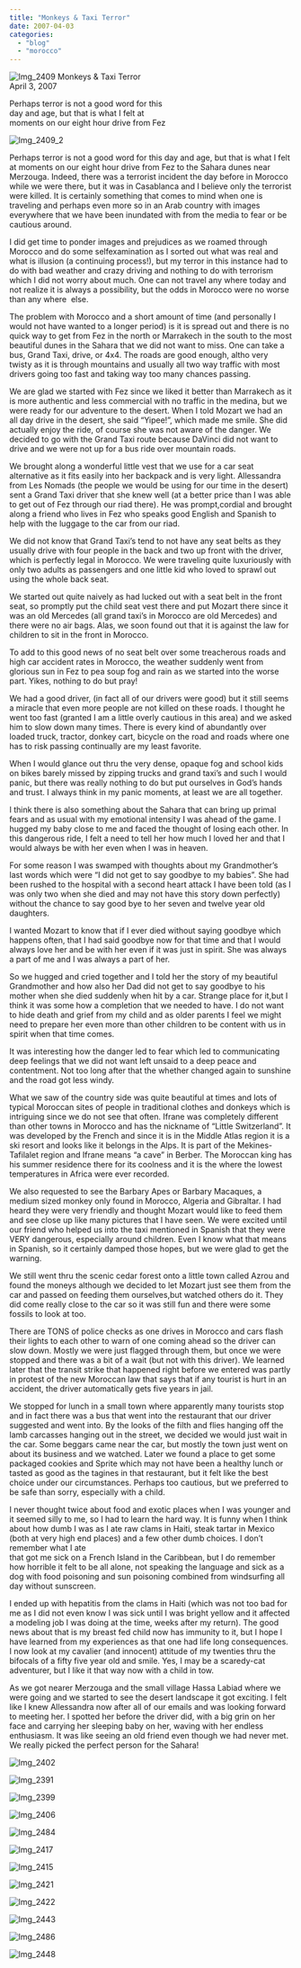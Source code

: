 ```yaml
---
title: "Monkeys & Taxi Terror"
date: 2007-04-03
categories: 
  - "blog"
  - "morocco"
---
```


 ![Img_2409](https://pub-ac94b3f306b24c0dba4238943c97f2e1.r2.dev/photos/uncategorized/2008/03/27/img_2409.png) Monkeys & Taxi Terror  
April 3, 2007

Perhaps terror is not a good word for this  
day and age, but that is what I felt at  
moments on our eight hour drive from Fez

<!--more-->

![Img_2409_2](https://pub-ac94b3f306b24c0dba4238943c97f2e1.r2.dev/photos/uncategorized/2008/03/27/img_2409_2.png)

Perhaps terror is not a good word for this day and age, but that is what I felt at moments on our eight hour drive from Fez to the Sahara dunes near Merzouga. Indeed, there was a terrorist incident the day before in Morocco while we were there, but it was in Casablanca and I believe only the terrorist were killed. It is certainly something that comes to mind when one is traveling and perhaps even more so in an Arab country with images everywhere that we have been inundated with from the media to fear or be cautious around.

I did get time to ponder images and prejudices as we roamed through Morocco and do some selfexamination as I sorted out what was real and what is illusion (a continuing process!), but my terror in this instance had to do with bad weather and crazy driving and nothing to do with terrorism which I did not worry about much. One can not travel any where today and not realize it is always a possibility, but the odds in Morocco were no worse than any where  else.

The problem with Morocco and a short amount of time (and personally I would not have wanted to a longer period) is it is spread out and there is no quick way to get from Fez in the north or Marrakech in the south to the most beautiful dunes in the Sahara that we did not want to miss. One can take a bus, Grand Taxi, drive, or 4x4. The roads are good enough, altho very twisty as it is through mountains and usually all two way traffic with most drivers going too fast and taking way too many chances passing.

We are glad we started with Fez since we liked it better than Marrakech as it is more authentic and less commercial with no traffic in the medina, but we were ready for our adventure to the desert. When I told Mozart we had an all day drive in the desert, she said “Yipee!”, which made me smile. She did actually enjoy the ride, of course she was not aware of the danger. We decided to go with the Grand Taxi route because DaVinci did not want to drive and we were not up for a bus ride over mountain roads.

We brought along a wonderful little vest that we use for a car seat alternative as it fits easily into her backpack and is very light. Allessandra from Les Nomads (the people we would be using for our time in the desert) sent a Grand Taxi driver that she knew well (at a better price than I was able to get out of Fez through our riad there). He was prompt,cordial and brought along a friend who lives in Fez who speaks good English and Spanish to help with the luggage to the car from our riad.

We did not know that Grand Taxi’s tend to not have any seat belts as they usually drive with four people in the back and two up front with the driver, which is perfectly legal in Morocco. We were traveling quite luxuriously with only two adults as passengers and one little kid who loved to sprawl out using the whole back seat.

We started out quite naively as had lucked out with a seat belt in the front seat, so promptly put the child seat vest there and put Mozart there since it was an old Mercedes (all grand taxi’s in Morocco are old Mercedes) and there were no air bags. Alas, we soon found out that it is against the law for children to sit in the front in Morocco.

To add to this good news of no seat belt over some treacherous roads and high car accident rates in Morocco, the weather suddenly went from glorious sun in Fez to pea soup fog and rain as we started into the worse part. Yikes, nothing to do but pray!

We had a good driver, (in fact all of our drivers were good) but it still seems a miracle that even more people are not killed on these roads. I thought he went too fast (granted I am a little overly cautious in this area) and we asked him to slow down many times. There is every kind of abundantly over loaded truck, tractor, donkey cart, bicycle on the road and roads where one has to risk passing continually are my least favorite.

When I would glance out thru the very dense, opaque fog and school kids on bikes barely missed by zipping trucks and grand taxi’s and such I would panic, but there was really nothing to do but put ourselves in God’s hands and trust. I always think in my panic moments, at least we are all together.

I think there is also something about the Sahara that can bring up primal fears and as usual with my emotional intensity I was ahead of the game. I hugged my baby close to me and faced the thought of losing each other. In this dangerous ride, I felt a need to tell her how much I loved her and that I would always be with her even when I was in heaven.

For some reason I was swamped with thoughts about my Grandmother’s last words which were “I did not get to say goodbye to my babies”. She had been rushed to the hospital with a second heart attack I have been told (as I was only two when she died and may not have this story down perfectly) without the chance to say good bye to her seven and twelve year old daughters.

I wanted Mozart to know that if I ever died without saying goodbye which happens often, that I had said goodbye now for that time and that I would always love her and be with her even if it was just in spirit. She was always a part of me and I was always a part of her.

So we hugged and cried together and I told her the story of my beautiful Grandmother and how also her Dad did not get to say goodbye to his mother when she died suddenly when hit by a car. Strange place for it,but I think it was some how a completion that we needed to have. I do not want to hide death and grief from my child and as older parents I feel we might need to prepare her even more than other children to be content with us in spirit when that time comes.

It was interesting how the danger led to fear which led to communicating deep feelings that we did not want left unsaid to a deep peace and contentment. Not too long after that the whether changed again to sunshine and the road got less windy.

What we saw of the country side was quite beautiful at times and lots of typical Moroccan sites of people in traditional clothes and donkeys which is intriguing since we do not see that often. Ifrane was completely different than other towns in Morocco and has the nickname of “Little Switzerland”. It was developed by the French and since it is in the Middle Atlas region it is a ski resort and looks like it belongs in the Alps. It is part of the Mekines-Tafilalet region and Ifrane means “a cave” in Berber. The Moroccan king has his summer residence there for its coolness and it is the where the lowest temperatures in Africa were ever recorded.

We also requested to see the Barbary Apes or Barbary Macaques, a medium sized monkey only found in Morocco, Algeria and Gibraltar. I had heard they were very friendly and thought Mozart would like to feed them and see close up like many pictures that I have seen. We were excited until our friend who helped us into the taxi mentioned in Spanish that they were VERY dangerous, especially around children. Even I know what that means in Spanish, so it certainly damped those hopes, but we were glad to get the warning.

We still went thru the scenic cedar forest onto a little town called Azrou and found the moneys although we decided to let Mozart just see them from the car and passed on feeding them ourselves,but watched others do it. They did come really close to the car so it was still fun and there were some fossils to look at too.

There are TONS of police checks as one drives in Morocco and cars flash their lights to each other to warn of one coming ahead so the driver can slow down. Mostly we were just flagged through them, but once we were stopped and there was a bit of a wait (but not with this driver). We learned later that the transit strike that happened right before we entered was partly in protest of the new Moroccan law that says that if any tourist is hurt in an accident, the driver automatically gets five years in jail.

We stopped for lunch in a small town where apparently many tourists stop and in fact there was a bus that went into the restaurant that our driver suggested and went into. By the looks of the filth and flies hanging off the lamb carcasses hanging out in the street, we decided we would just wait in the car. Some beggars came near the car, but mostly the town just went on about its business and we watched. Later we found a place to get some packaged cookies and Sprite which may not have been a healthy lunch or tasted as good as the tagines in that restaurant, but it felt like the best choice under our circumstances. Perhaps too cautious, but we preferred to be safe than sorry, especially with a child.

I never thought twice about food and exotic places when I was younger and it seemed silly to me, so I had to learn the hard way. It is funny when I think about how dumb I was as I ate raw clams in Haiti, steak tartar in Mexico (both at very high end places) and a few other dumb choices. I don’t remember what I ate  
that got me sick on a French Island in the Caribbean, but I do remember how horrible it felt to be all alone, not speaking the language and sick as a dog with food poisoning and sun poisoning combined from windsurfing all day without sunscreen.

I ended up with hepatitis from the clams in Haiti (which was not too bad for me as I did not even know I was sick until I was bright yellow and it affected a modeling job I was doing at the time, weeks after my return). The good news about that is my breast fed child now has immunity to it, but I hope I have learned from my experiences as that one had life long consequences. I now look at my cavalier (and innocent) attitude of my twenties thru the bifocals of a fifty five year old and smile. Yes, I may be a scaredy-cat adventurer, but I like it that way now with a child in tow.

As we got nearer Merzouga and the small village Hassa Labiad where we were going and we started to see the desert landscape it got exciting. I felt like I knew Allessandra now after all of our emails and was looking forward to meeting her. I spotted her before the driver did, with a big grin on her face and carrying her sleeping baby on her, waving with her endless enthusiasm. It was like seeing an old friend even though we had never met. We really picked the perfect person for the Sahara!

![Img_2402](https://pub-ac94b3f306b24c0dba4238943c97f2e1.r2.dev/photos/uncategorized/2008/03/27/img_2402.png)

![Img_2391](https://pub-ac94b3f306b24c0dba4238943c97f2e1.r2.dev/photos/uncategorized/2008/03/27/img_2391.png)

![Img_2399](https://pub-ac94b3f306b24c0dba4238943c97f2e1.r2.dev/photos/uncategorized/2008/03/27/img_2399.png)

![Img_2406](https://pub-ac94b3f306b24c0dba4238943c97f2e1.r2.dev/photos/uncategorized/2008/03/27/img_2406.png)

![Img_2484](https://pub-ac94b3f306b24c0dba4238943c97f2e1.r2.dev/photos/uncategorized/2008/03/27/img_2484.png)

![Img_2417](https://pub-ac94b3f306b24c0dba4238943c97f2e1.r2.dev/photos/uncategorized/2008/03/27/img_2417.png)

![Img_2415](https://pub-ac94b3f306b24c0dba4238943c97f2e1.r2.dev/photos/uncategorized/2008/03/27/img_2415.png)

![Img_2421](https://pub-ac94b3f306b24c0dba4238943c97f2e1.r2.dev/photos/uncategorized/2008/03/27/img_2421.png)

![Img_2422](https://pub-ac94b3f306b24c0dba4238943c97f2e1.r2.dev/photos/uncategorized/2008/03/27/img_2422.png)

![Img_2443](https://pub-ac94b3f306b24c0dba4238943c97f2e1.r2.dev/photos/uncategorized/2008/03/27/img_2443.png)

![Img_2486](https://pub-ac94b3f306b24c0dba4238943c97f2e1.r2.dev/photos/uncategorized/2008/03/27/img_2486.png)

![Img_2448](https://pub-ac94b3f306b24c0dba4238943c97f2e1.r2.dev/photos/uncategorized/2008/03/27/img_2448.png)
